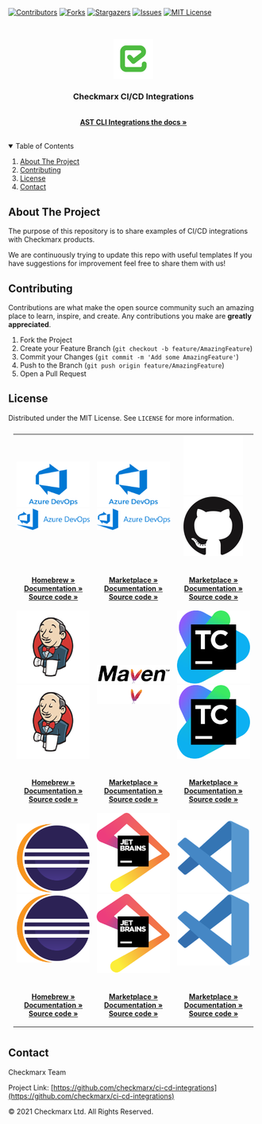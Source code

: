 [![Contributors][contributors-shield]][contributors-url]
[![Forks][forks-shield]][forks-url]
[![Stargazers][stars-shield]][stars-url]
[![Issues][issues-shield]][issues-url]
[![MIT License][license-shield]][license-url]

<br />
<p align="center">
  <a href="">
    <img src="logo.png" alt="Logo" width="80" height="80">
  </a>

  <h3 align="center">Checkmarx CI/CD Integrations</h3>

  <p align="center">
    <br />
    <a href="https://checkmarx.atlassian.net/wiki/spaces/AST/pages/6141870542/CxAST+CLI+Integrations+for+CI+CD"><strong>AST CLI Integrations the docs »</strong></a>
    <br />
    <br />
  </p>
</p>



<!-- TABLE OF CONTENTS -->
<details open="open">
  <summary>Table of Contents</summary>
  <ol>
    <li>
      <a href="#about-the-project">About The Project</a>
    </li>
    <li><a href="#contributing">Contributing</a></li>
    <li><a href="#license">License</a></li>
    <li><a href="#contact">Contact</a></li>
  </ol>
</details>



<!-- ABOUT THE PROJECT -->
## About The Project

The purpose of this repository is to share examples of CI/CD integrations with Checkmarx products.

We are continuously trying to update this repo with useful templates
If you have suggestions for improvement feel free to share them with us!

<!-- CONTRIBUTING -->
## Contributing

Contributions are what make the open source community such an amazing place to learn, inspire, and create. Any contributions you make are **greatly appreciated**.

1. Fork the Project
2. Create your Feature Branch (`git checkout -b feature/AmazingFeature`)
3. Commit your Changes (`git commit -m 'Add some AmazingFeature'`)
4. Push to the Branch (`git push origin feature/AmazingFeature`)
5. Open a Pull Request



<!-- LICENSE -->
## License

Distributed under the MIT License. See `LICENSE` for more information.

<table style="padding:10px;text-align:center">
  <tr>
     <td width="33%">
      <a href="https://github.com/Checkmarx/ast-cli/#gh-light-mode-only">
        <img src=".images/azure_light.png"/>
      </a>
      <a href="https://github.com/Checkmarx/ast-cli/#gh-dark-mode-only">
        <img src=".images/azure.svg" />
      </a>
    </td>
     <td width="33%">
      <a href="https://github.com/Checkmarx/ast-azure-plugin/#gh-light-mode-only">
        <img src=".images/azure_light.png"/>
      </a>
      <a href="https://github.com/Checkmarx/ast-azure-plugin/#gh-dark-mode-only">
        <img src=".images/azure.svg" />
      </a>
    </td>
     <td width="33%">
      <a href="https://github.com/Checkmarx/ast-cli/#gh-light-mode-only">
        <img src=".images/github_light.png"/>
      </a>
      <a href="https://github.com/Checkmarx/ast-cli/#gh-dark-mode-only">
        <img src=".images/github_dark.png" />
      </a>
    </td>
  </tr>
  <tr>
   <td width="33%">
         <p align="center">
        <br />
        <a href="https://github.com/Checkmarx/homebrew-ast-cli"><strong>Homebrew »</strong></a>
        <br />
        <a href="https://checkmarx.atlassian.net/wiki/spaces/AST/pages/2445443121/CLI+Tool"><strong>Documentation »</strong></a>
        <br />
        <a href="https://github.com/Checkmarx/ast-cli"><strong>Source code »</strong></a>
        <br />
      </p>
   </td>
   <td width="33%">
         <p align="center">
        <br />
        <a href="https://marketplace.visualstudio.com/items?itemName=checkmarx.checkmarx-ast-azure-plugin"><strong>Marketplace »</strong></a>
        <br />
        <a href="https://checkmarx.atlassian.net/wiki/spaces/AST/pages/5938544894/Quick+Start+Guide+-+CxAST+Azure+DevOps+Plugin"><strong>Documentation »</strong></a>
        <br />
        <a href="https://github.com/Checkmarx/ast-azure-plugin"><strong>Source code »</strong></a>
        <br />
      </p>
   </td>
   <td width="33%">
   <p align="center">
        <br />
        <a href="https://github.com/marketplace/actions/checkmarx-ast-github-action"><strong>Marketplace »</strong></a>
        <br />
        <a href="https://checkmarx.atlassian.net/wiki/spaces/AST/pages/3080454799/Quick+Start+Guide+-+CxAST+GitHub+Action"><strong>Documentation »</strong></a>
        <br />
        <a href="https://github.com/Checkmarx/ast-github-action"><strong>Source code »</strong></a>
        <br />
      </p>
   </td>
  </tr>
  <tr height="100px">
     <td width="33%">
      <a href="https://github.com/Checkmarx/ast-cli/#gh-light-mode-only">
        <img src=".images/jenkins.png"/>
      </a>
      <a href="https://github.com/Checkmarx/ast-cli/#gh-dark-mode-only">
        <img src=".images/jenkins.png" />
      </a>
    </td>
     <td width="33%">
      <a href="https://github.com/Checkmarx/ast-cli/#gh-light-mode-only">
        <img src=".images/maven.png"/>
      </a>
      <a href="https://github.com/Checkmarx/ast-cli/#gh-dark-mode-only">
        <img src=".images/maven.svg" />
      </a>
    </td>
    <td width="33%">
      <a href="https://github.com/Checkmarx/ast-cli/#gh-light-mode-only">
        <img src=".images/teamcity.png"/>
      </a>
      <a href="https://github.com/Checkmarx/ast-cli/#gh-dark-mode-only">
        <img src=".images/teamcity.png" />
      </a>
    </td>
  </tr>
   <tr>
   <td width="33%">
         <p align="center">
        <br />
        <a href="https://github.com/Checkmarx/homebrew-ast-cli"><strong>Homebrew »</strong></a>
        <br />
        <a href="https://checkmarx.atlassian.net/wiki/spaces/AST/pages/2445443121/CLI+Tool"><strong>Documentation »</strong></a>
        <br />
        <a href="https://github.com/Checkmarx/ast-cli"><strong>Source code »</strong></a>
        <br />
      </p>
   </td>
   <td width="33%">
         <p align="center">
        <br />
        <a href="https://marketplace.visualstudio.com/items?itemName=checkmarx.checkmarx-ast-azure-plugin"><strong>Marketplace »</strong></a>
        <br />
        <a href="https://checkmarx.atlassian.net/wiki/spaces/AST/pages/5938544894/Quick+Start+Guide+-+CxAST+Azure+DevOps+Plugin"><strong>Documentation »</strong></a>
        <br />
        <a href="https://github.com/Checkmarx/ast-azure-plugin"><strong>Source code »</strong></a>
        <br />
      </p>
   </td>
   <td width="33%">
   <p align="center">
        <br />
        <a href="https://github.com/marketplace/actions/checkmarx-ast-github-action"><strong>Marketplace »</strong></a>
        <br />
        <a href="https://checkmarx.atlassian.net/wiki/spaces/AST/pages/3080454799/Quick+Start+Guide+-+CxAST+GitHub+Action"><strong>Documentation »</strong></a>
        <br />
        <a href="https://github.com/Checkmarx/ast-github-action"><strong>Source code »</strong></a>
        <br />
      </p>
   </td>
  </tr>
  <tr height="100px">
     <td width="33%">
      <a href="https://github.com/Checkmarx/ast-cli/#gh-light-mode-only">
        <img src=".images/eclipse.svg"/>
      </a>
      <a href="https://github.com/Checkmarx/ast-cli/#gh-dark-mode-only">
        <img src=".images/eclipse.svg" />
      </a>
    </td>
     <td width="33%">
      <a href="https://github.com/Checkmarx/ast-cli/#gh-light-mode-only">
        <img src=".images/jetbrains.png"/>
      </a>
      <a href="https://github.com/Checkmarx/ast-cli/#gh-dark-mode-only">
        <img src=".images/jetbrains.png" />
      </a>
    </td>
    <td width="33%">
      <a href="https://github.com/Checkmarx/ast-cli/#gh-light-mode-only">
        <img src=".images/vscode.png"/>
      </a>
      <a href="https://github.com/Checkmarx/ast-cli/#gh-dark-mode-only">
        <img src=".images/vscode.png" />
      </a>
    </td>
  </tr>
   <tr>
   <td width="33%">
         <p align="center">
        <br />
        <a href="https://github.com/Checkmarx/homebrew-ast-cli"><strong>Homebrew »</strong></a>
        <br />
        <a href="https://checkmarx.atlassian.net/wiki/spaces/AST/pages/2445443121/CLI+Tool"><strong>Documentation »</strong></a>
        <br />
        <a href="https://github.com/Checkmarx/ast-cli"><strong>Source code »</strong></a>
        <br />
      </p>
   </td>
   <td width="33%">
         <p align="center">
        <br />
        <a href="https://marketplace.visualstudio.com/items?itemName=checkmarx.checkmarx-ast-azure-plugin"><strong>Marketplace »</strong></a>
        <br />
        <a href="https://checkmarx.atlassian.net/wiki/spaces/AST/pages/5938544894/Quick+Start+Guide+-+CxAST+Azure+DevOps+Plugin"><strong>Documentation »</strong></a>
        <br />
        <a href="https://github.com/Checkmarx/ast-azure-plugin"><strong>Source code »</strong></a>
        <br />
      </p>
   </td>
   <td width="33%">
   <p align="center">
        <br />
        <a href="https://github.com/marketplace/actions/checkmarx-ast-github-action"><strong>Marketplace »</strong></a>
        <br />
        <a href="https://checkmarx.atlassian.net/wiki/spaces/AST/pages/3080454799/Quick+Start+Guide+-+CxAST+GitHub+Action"><strong>Documentation »</strong></a>
        <br />
        <a href="https://github.com/Checkmarx/ast-github-action"><strong>Source code »</strong></a>
        <br />
      </p>
   </td>
  </tr>
</table>

<!-- CONTACT -->
## Contact

Checkmarx Team

Project Link: [https://github.com/checkmarx/ci-cd-integrations](https://github.com/checkmarx/ci-cd-integrations)


© 2021 Checkmarx Ltd. All Rights Reserved.

<!-- MARKDOWN LINKS & IMAGES -->
[contributors-shield]: https://img.shields.io/github/contributors/checkmarx/ci-cd-integrations.svg?style=flat-square
[contributors-url]:https://github.com/checkmarx/ci-cd-integrations/graphs/contributors
[forks-shield]: https://img.shields.io/github/forks/checkmarx/ci-cd-integrations.svg?style=flat-square
[forks-url]: https://github.com/checkmarx/ci-cd-integrations/network/members
[stars-shield]: https://img.shields.io/github/stars/checkmarx/ci-cd-integrations.svg?style=flat-square
[stars-url]: https://github.com/checkmarx/ci-cd-integrations/stargazers
[issues-shield]: https://img.shields.io/github/issues/checkmarx/ci-cd-integrations.svg?style=flat-square
[issues-url]: https://github.com/checkmarx/ci-cd-integrations/issues
[license-shield]: https://img.shields.io/github/license/checkmarx/ci-cd-integrations.svg?style=flat-square
[license-url]: https://github.com/checkmarx/ci-cd-integrations/blob/master/LICENSE
[product-screenshot]: images/screenshot.png